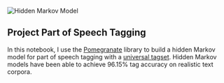 ![Hidden Markov Model](https://devopedia.org/images/article/214/4159.1567702081.jpg)



## Project Part of Speech Tagging

In this notebook, I use the [Pomegranate](https://github.com/jmschrei/pomegranate) library to build a hidden Markov model for part of speech tagging with a [universal tagset](http://www.petrovi.de/data/universal.pdf). Hidden Markov models have been able to achieve 96.15% tag accuracy on realistic text corpora.    
